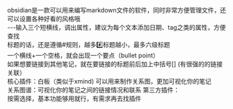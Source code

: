 obsidian是一款可以用来编写markdown文件的软件，同时非常方便管理文件，还可以设置各种好看的风格哦  
---输入三个短横线，调出属性，建议为每个文本添加日期、tag之类的属性，方便查找  
标题的话，还是遵循#规则，越多#️⃣标题越小，最多六级标题  
一个横线+一个空格，就会出现一个要点（bullet point）  
如果想要链接到其他笔记，就在要链接的标题前后加上中括号[] (有很强的的链接关联）  
核心插件：白板（类似于xmind) 可以用来制作关系图，更加可视化你的笔记  
        关系图谱：可视化你的笔记之间的链接情况和联系
第三方插件：  
        按需选择，基本功能够用就行，有需求再去找插件

